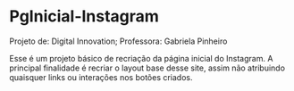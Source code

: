 # PgInicial-Instagram
Projeto de:
Digital Innovation; Professora: Gabriela Pinheiro

Esse é um projeto básico de recriação da página inicial do Instagram.
A principal finalidade é recriar o layout base desse site, assim não atribuindo quaisquer links ou interações nos botões criados.
